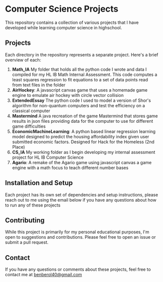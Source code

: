 # Computer Science Projects

This repository contains a collection of various projects that I have developed while learning computer science in highschool.

## Projects

Each directory in the repository represents a separate project. Here's a brief overview of each:

1. **Math_IA** My folder that holds all the python code I wrote and data I compiled for my HL IB Math Internal Assessment. This code computes a least squares regression to fit equations to a set of data points read from text files in the folder
2. **AirHockey**: A javascript canvas game that uses a homemade game engine to emulate air hockey with circle vector collision
3. **ExtendedEssay** The python code I used to model a version of Shor's algorithm for non-quantum computers and test the efficiency on a classical computer
4. **Mastermind** A java recreation of the game Mastermind that stores game results in json files providing data for the computer to use for different game difficulties
5. **EconomicMachineLearning**: A python based linear regression learning model designed to predict the housing affordability index given user submitted economic factors. Designed for Hack for the Homeless (2nd Place)
6. **CS_IA** My working folder as I begin developing my internal assessment project for HL IB Computer Science
7. **Agario**: A remake of the Agario game using javascript canvas a game engine with a math focus to teach different number bases 


## Installation and Setup

Each project has its own set of dependencies and setup instructions, please reach out to me using the email below if you have any questions about how to run any of these projects

## Contributing

While this project is primarily for my personal educational purposes, I'm open to suggestions and contributions. Please feel free to open an issue or submit a pull request.

## Contact

If you have any questions or comments about these projects, feel free to contact me at [benberol40@gmail.com](mailto:benberol40@gmail.com)
